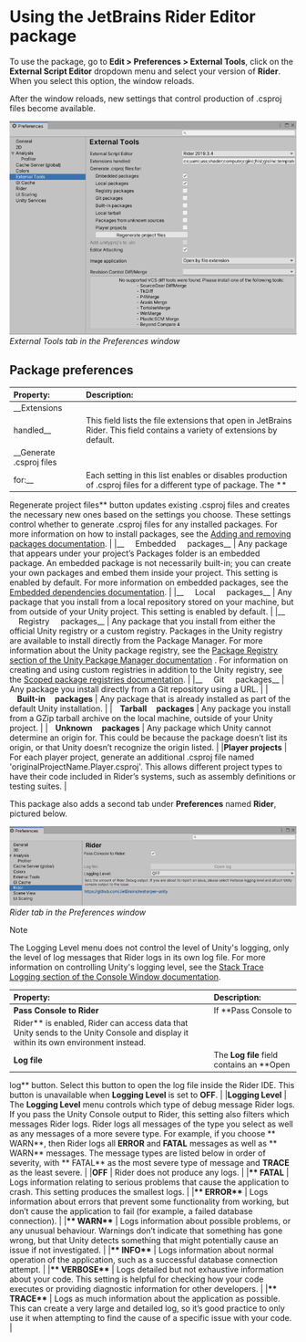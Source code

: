 # Using the JetBrains Rider Editor package

To use the package, go to **Edit &gt; Preferences &gt; External Tools**, click on the **External Script Editor**
dropdown menu and select your version of **Rider**. When you select this option, the window reloads.

After the window reloads, new settings that control production of .csproj files become available.

![](images/preferences-settings-external-tools-window.png) <br/>
*External Tools tab in the Preferences window*

## Package preferences

|**Property:** |**Description:** |
|:---|:---|
|__Extensions
handled__| This field lists the file extensions that open in JetBrains Rider. This field contains a variety of extensions by default. |
|__Generate .csproj files
for:__ | Each setting in this list enables or disables production of .csproj files for a different type of package. The **

Regenerate project files** button updates existing .csproj files and creates the necessary new ones based on the
settings you choose. These settings control whether to generate .csproj files for any installed packages. For more
information on how to install packages, see
the [Adding and removing packages documentation](https://docs.unity3d.com/Manual/upm-ui-actions.html). | |__
&nbsp;&nbsp;&nbsp;&nbsp;Embedded &nbsp;&nbsp;&nbsp;&nbsp;packages__ | Any package that appears under your project’s
Packages folder is an embedded package. An embedded package is not necessarily built-in; you can create your own
packages and embed them inside your project. This setting is enabled by default. For more information on embedded
packages, see the [Embedded dependencies documentation](https://docs.unity3d.com/Manual/upm-embed.html). | |__
&nbsp;&nbsp;&nbsp;&nbsp;Local &nbsp;&nbsp;&nbsp;&nbsp;packages__ | Any package that you install from a local repository
stored on your machine, but from outside of your Unity project. This setting is enabled by default. | |__
&nbsp;&nbsp;&nbsp;&nbsp;Registry &nbsp;&nbsp;&nbsp;&nbsp;packages__ | Any package that you install from either the
official Unity registry or a custom registry. Packages in the Unity registry are available to install directly from the
Package Manager. For more information about the Unity package registry, see
the [Package Registry section of the Unity Package Manager documentation](https://docs.unity3d.com/Packages/com.unity.package-manager-ui@1.8/manual/index.html#PackManRegistry)
. For information on creating and using custom registries in addition to the Unity registry, see
the [Scoped package registries documentation](https://docs.unity3d.com/Manual/upm-scoped.html). | |__
&nbsp;&nbsp;&nbsp;&nbsp;Git &nbsp;&nbsp;&nbsp;&nbsp;packages__ | Any package you install directly from a Git repository
using a URL. | |__&nbsp;&nbsp;&nbsp;&nbsp;Built-in &nbsp;&nbsp;&nbsp;&nbsp;packages__ | Any package that is already
installed as part of the default Unity installation. | |__&nbsp;&nbsp;&nbsp;&nbsp;Tarball
&nbsp;&nbsp;&nbsp;&nbsp;packages__ | Any package you install from a GZip tarball archive on the local machine, outside
of your Unity project. | |__&nbsp;&nbsp;&nbsp;&nbsp;Unknown &nbsp;&nbsp;&nbsp;&nbsp;packages__ | Any package which Unity
cannot determine an origin for. This could be because the package doesn’t list its origin, or that Unity doesn’t
recognize the origin listed. | |__Player projects__ | For each player project, generate an additional .csproj file
named 'originalProjectName.Player.csproj'. This allows different project types to have their code included in Rider’s
systems, such as assembly definitions or testing suites. |

This package also adds a second tab under **Preferences** named **Rider**, pictured below.

![](images/preferences-rider-tab.png)
<br/>*Rider tab in the Preferences window*

> [!NOTE]
> The Logging Level menu does not control the level of Unity's logging, only the level of log messages that Rider logs in its own log file. For more information on controlling Unity's logging level, see the [Stack Trace Logging section of the Console Window documentation](https://docs.unity3d.com/Manual/Console.html#StackTraceLogging).

|**Property:** |**Description:** |
|:---|:---|
|__**Pass Console to Rider**__| If **Pass Console to
Rider** is enabled, Rider can access data that Unity sends to the Unity Console and display it within its own environment instead. |
|__**Log file**__ | The **Log file** field contains an **Open

log** button. Select this button to open the log file inside the Rider IDE. This button is unavailable when **Logging
Level** is set to **OFF**. | |__Logging Level__ | The **Logging Level** menu controls which type of debug message Rider
logs. If you pass the Unity Console output to Rider, this setting also filters which messages Rider logs. Rider logs all
messages of the type you select as well as any messages of a more severe type. For example, if you choose **
WARN**, then Rider logs all **ERROR** and **FATAL** messages as well as **
WARN** messages. The message types are listed below in order of severity, with **
FATAL** as the most severe type of message and **TRACE** as the least severe. | |__**OFF**__ | Rider does not produce
any logs. | |__**
FATAL__ | Logs information relating to serious problems that cause the application to crash. This setting produces the
smallest logs. | |__**
ERROR**__ | Logs information about errors that prevent some functionality from working, but don’t cause the application
to fail (for example, a failed database connection). | |__**
WARN**__ | Logs information about possible problems, or any unusual behaviour. Warnings don’t indicate that something
has gone wrong, but that Unity detects something that might potentially cause an issue if not investigated. | |__**
INFO**__ | Logs information about normal operation of the application, such as a successful database connection attempt.
| |__**
VERBOSE**__ | Logs detailed but not exhaustive information about your code. This setting is helpful for checking how
your code executes or providing diagnostic information for other developers. | |__**
TRACE**__ | Logs as much information about the application as possible. This can create a very large and detailed log,
so it’s good practice to only use it when attempting to find the cause of a specific issue with your code. |
